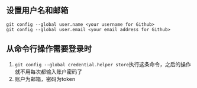 ## 设置用户名和邮箱

```shell
git config --global user.name <your username for Github>
git config --global user.email <your email address for Github>
```

## 从命令行操作需要登录时

1. `git config --global credential.helper store`执行这条命令，之后的操作就不用每次都输入账户密码了
2. 账户为邮箱，密码为token

